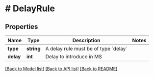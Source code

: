# # DelayRule

## Properties

Name | Type | Description | Notes
------------ | ------------- | ------------- | -------------
**type** | **string** | A delay rule must be of type &#x60;delay&#x60; |
**delay** | **int** | Delay to introduce in MS |

[[Back to Model list]](../../README.md#models) [[Back to API list]](../../README.md#endpoints) [[Back to README]](../../README.md)
